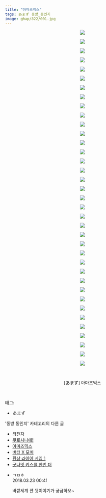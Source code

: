 ```yaml
---
title: "아마즈믹스"
tags: あまず 동방_동인지
image: ghap/822/001.jpg
---
```

<div class="article">
<p style="text-align: center; clear: none; float: none;"><img src="{{ site.nasurl }}/ghap/822/001.jpg"/></p>
<p style="text-align: center; clear: none; float: none;"><img src="{{ site.nasurl }}/ghap/822/002.jpg"/></p>
<p style="text-align: center; clear: none; float: none;"><img src="{{ site.nasurl }}/ghap/822/003.jpg"/></p>
<p style="text-align: center; clear: none; float: none;"><img src="{{ site.nasurl }}/ghap/822/004.jpg"/></p>
<p style="text-align: center; clear: none; float: none;"><img src="{{ site.nasurl }}/ghap/822/005.jpg"/></p>
<p style="text-align: center; clear: none; float: none;"><img src="{{ site.nasurl }}/ghap/822/006.jpg"/></p>
<p style="text-align: center; clear: none; float: none;"><img src="{{ site.nasurl }}/ghap/822/007.jpg"/></p>
<p style="text-align: center; clear: none; float: none;"><img src="{{ site.nasurl }}/ghap/822/008.jpg"/></p>
<p style="text-align: center; clear: none; float: none;"><img src="{{ site.nasurl }}/ghap/822/009.jpg"/></p>
<p style="text-align: center; clear: none; float: none;"><img src="{{ site.nasurl }}/ghap/822/010.jpg"/></p>
<p style="text-align: center; clear: none; float: none;"><img src="{{ site.nasurl }}/ghap/822/011.jpg"/></p>
<p style="text-align: center; clear: none; float: none;"><img src="{{ site.nasurl }}/ghap/822/012.jpg"/></p>
<p style="text-align: center; clear: none; float: none;"><img src="{{ site.nasurl }}/ghap/822/013.jpg"/></p>
<p style="text-align: center; clear: none; float: none;"><img src="{{ site.nasurl }}/ghap/822/014.jpg"/></p>
<p style="text-align: center; clear: none; float: none;"><img src="{{ site.nasurl }}/ghap/822/015.jpg"/></p>
<p style="text-align: center; clear: none; float: none;"><img src="{{ site.nasurl }}/ghap/822/016.jpg"/></p>
<p style="text-align: center; clear: none; float: none;"><img src="{{ site.nasurl }}/ghap/822/017.jpg"/></p>
<p style="text-align: center; clear: none; float: none;"><img src="{{ site.nasurl }}/ghap/822/018.jpg"/></p>
<p style="text-align: center; clear: none; float: none;"><img src="{{ site.nasurl }}/ghap/822/019.jpg"/></p>
<p style="text-align: center; clear: none; float: none;"><img src="{{ site.nasurl }}/ghap/822/020.jpg"/></p>
<p style="text-align: center; clear: none; float: none;"><img src="{{ site.nasurl }}/ghap/822/021.jpg"/></p>
<p style="text-align: center; clear: none; float: none;"><img src="{{ site.nasurl }}/ghap/822/022.jpg"/></p>
<p style="text-align: center; clear: none; float: none;"><img src="{{ site.nasurl }}/ghap/822/023.jpg"/></p>
<p style="text-align: center; clear: none; float: none;"><img src="{{ site.nasurl }}/ghap/822/024.jpg"/></p>
<p style="text-align: center; clear: none; float: none;"><img src="{{ site.nasurl }}/ghap/822/025.jpg"/></p>
<p style="text-align: center; clear: none; float: none;"><img src="{{ site.nasurl }}/ghap/822/026.jpg"/></p>
<p style="text-align: center; clear: none; float: none;"><img src="{{ site.nasurl }}/ghap/822/027.jpg"/></p>
<p style="text-align: center; clear: none; float: none;"><img src="{{ site.nasurl }}/ghap/822/028.jpg"/></p>
<p style="text-align: center; clear: none; float: none;"><img src="{{ site.nasurl }}/ghap/822/029.jpg"/></p>
<p style="text-align: center; clear: none; float: none;"><img src="{{ site.nasurl }}/ghap/822/030.jpg"/></p>
<p style="text-align: center; clear: none; float: none;"><img src="{{ site.nasurl }}/ghap/822/031.jpg"/></p>
<p style="text-align: center; clear: none; float: none;"><img src="{{ site.nasurl }}/ghap/822/032.jpg"/></p>
<p style="text-align: center; clear: none; float: none;"><img src="{{ site.nasurl }}/ghap/822/033.jpg"/></p>
<p style="text-align: center; clear: none; float: none;"><img src="{{ site.nasurl }}/ghap/822/034.jpg"/></p>
<p style="text-align: center; clear: none; float: none;"><img src="{{ site.nasurl }}/ghap/822/035.jpg"/></p>
<p style="text-align: center; clear: none; float: none;"><img src="{{ site.nasurl }}/ghap/822/036.jpg"/></p>
<p style="text-align: center; clear: none; float: none;"><img src="{{ site.nasurl }}/ghap/822/037.jpg"/></p>
<p style="text-align: center; clear: none; float: none;"><br/></p>
<p style="text-align: center; clear: none; float: none;">[あまず] 아마즈믹스</p>
<p><br/></p>
</div><div class="tagTrail">
<p>태그: </p>
<ul>
<li>あまず</li>
</ul>
</div><div class="another">
<p>'동방 동인지' 카테고리의 다른 글</p>
<ul>
<li><a href="/2016-07-13-ghap_825">타천자</a></li>
<li><a href="/2016-07-11-ghap_823">쿠로사나에!</a></li>
<li><a href="/2016-07-11-ghap_822">아마즈믹스</a></li>
<li><a href="/2016-07-10-ghap_821">버터 X 모미</a></li>
<li><a href="/2016-07-10-ghap_820">환상 라이어 게임 1</a></li>
<li><a href="/2016-07-10-ghap_819">굿나잇 키스를 한번 더</a></li>
</ul>
</div><div class="cb_module cb_fluid">
<div class="cb_wrt cb_profile">
<div class="comment">
<ul>
<li class="cb_thumb_off" id="comment15224667">
<div class="cb_comment_area">
<div class="cb_info_area">
<div class="cb_section">
<span class="cb_nick_name">ㄱㅁㅎ</span>
</div>
<div class="cb_section">
<span class="cb_date">2018.03.23 00:41 </span>
</div>
</div>
<div class="cb_dsc_comment">
<p class="cb_dsc">
											바깥세계 편 뒷이야기가 궁금하오~
										</p>
</div>
</div></li>
</ul>
</div>
</div><!-- commentList close -->
</div>